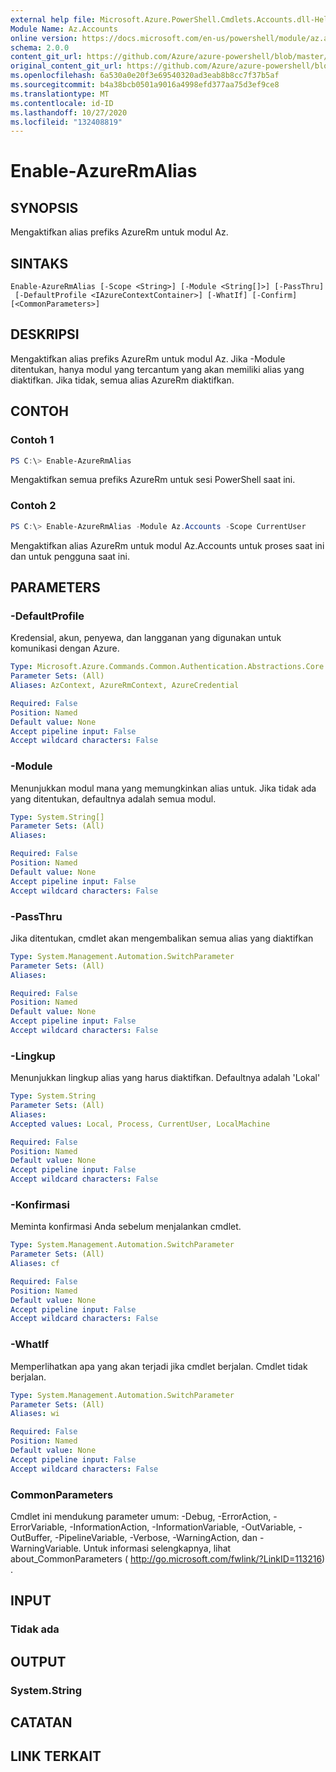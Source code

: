 ```yaml
---
external help file: Microsoft.Azure.PowerShell.Cmdlets.Accounts.dll-Help.xml
Module Name: Az.Accounts
online version: https://docs.microsoft.com/en-us/powershell/module/az.accounts/enable-azurermalias
schema: 2.0.0
content_git_url: https://github.com/Azure/azure-powershell/blob/master/src/Accounts/Accounts/help/Enable-AzureRmAlias.md
original_content_git_url: https://github.com/Azure/azure-powershell/blob/master/src/Accounts/Accounts/help/Enable-AzureRmAlias.md
ms.openlocfilehash: 6a530a0e20f3e69540320ad3eab8b8cc7f37b5af
ms.sourcegitcommit: b4a38bcb0501a9016a4998efd377aa75d3ef9ce8
ms.translationtype: MT
ms.contentlocale: id-ID
ms.lasthandoff: 10/27/2020
ms.locfileid: "132408819"
---
```

# Enable-AzureRmAlias

## SYNOPSIS
Mengaktifkan alias prefiks AzureRm untuk modul Az.

## SINTAKS

```
Enable-AzureRmAlias [-Scope <String>] [-Module <String[]>] [-PassThru]
 [-DefaultProfile <IAzureContextContainer>] [-WhatIf] [-Confirm] [<CommonParameters>]
```

## DESKRIPSI
Mengaktifkan alias prefiks AzureRm untuk modul Az. Jika -Module ditentukan, hanya modul yang tercantum yang akan memiliki alias yang diaktifkan. Jika tidak, semua alias AzureRm diaktifkan.

## CONTOH

### Contoh 1
```powershell
PS C:\> Enable-AzureRmAlias
```

Mengaktifkan semua prefiks AzureRm untuk sesi PowerShell saat ini.

### Contoh 2
```powershell
PS C:\> Enable-AzureRmAlias -Module Az.Accounts -Scope CurrentUser
```

Mengaktifkan alias AzureRm untuk modul Az.Accounts untuk proses saat ini dan untuk pengguna saat ini.

## PARAMETERS

### -DefaultProfile
Kredensial, akun, penyewa, dan langganan yang digunakan untuk komunikasi dengan Azure.

```yaml
Type: Microsoft.Azure.Commands.Common.Authentication.Abstractions.Core.IAzureContextContainer
Parameter Sets: (All)
Aliases: AzContext, AzureRmContext, AzureCredential

Required: False
Position: Named
Default value: None
Accept pipeline input: False
Accept wildcard characters: False
```

### -Module
Menunjukkan modul mana yang memungkinkan alias untuk.
Jika tidak ada yang ditentukan, defaultnya adalah semua modul.

```yaml
Type: System.String[]
Parameter Sets: (All)
Aliases:

Required: False
Position: Named
Default value: None
Accept pipeline input: False
Accept wildcard characters: False
```

### -PassThru
Jika ditentukan, cmdlet akan mengembalikan semua alias yang diaktifkan

```yaml
Type: System.Management.Automation.SwitchParameter
Parameter Sets: (All)
Aliases:

Required: False
Position: Named
Default value: None
Accept pipeline input: False
Accept wildcard characters: False
```

### -Lingkup
Menunjukkan lingkup alias yang harus diaktifkan. Defaultnya adalah 'Lokal'

```yaml
Type: System.String
Parameter Sets: (All)
Aliases:
Accepted values: Local, Process, CurrentUser, LocalMachine

Required: False
Position: Named
Default value: None
Accept pipeline input: False
Accept wildcard characters: False
```

### -Konfirmasi
Meminta konfirmasi Anda sebelum menjalankan cmdlet.

```yaml
Type: System.Management.Automation.SwitchParameter
Parameter Sets: (All)
Aliases: cf

Required: False
Position: Named
Default value: None
Accept pipeline input: False
Accept wildcard characters: False
```

### -WhatIf
Memperlihatkan apa yang akan terjadi jika cmdlet berjalan.
Cmdlet tidak berjalan.

```yaml
Type: System.Management.Automation.SwitchParameter
Parameter Sets: (All)
Aliases: wi

Required: False
Position: Named
Default value: None
Accept pipeline input: False
Accept wildcard characters: False
```

### CommonParameters
Cmdlet ini mendukung parameter umum: -Debug, -ErrorAction, -ErrorVariable, -InformationAction, -InformationVariable, -OutVariable, -OutBuffer, -PipelineVariable, -Verbose, -WarningAction, dan -WarningVariable. Untuk informasi selengkapnya, lihat about_CommonParameters ( http://go.microsoft.com/fwlink/?LinkID=113216) .

## INPUT

### Tidak ada

## OUTPUT

### System.String

## CATATAN

## LINK TERKAIT
